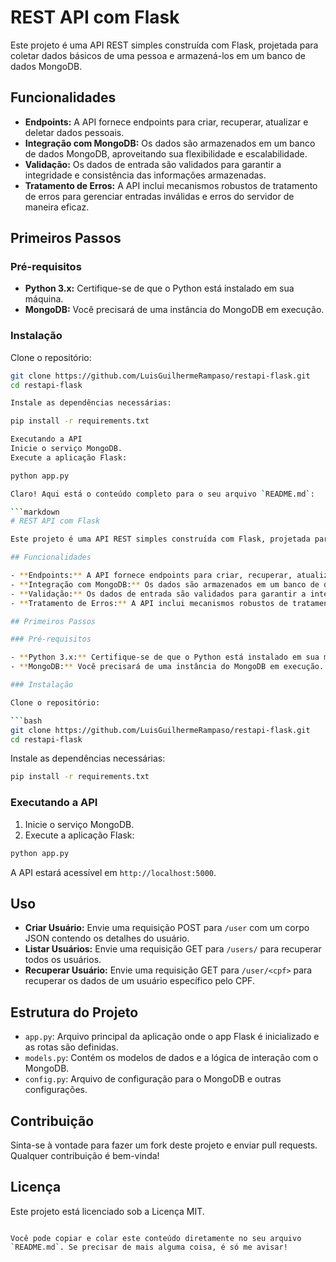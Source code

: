 # REST API com Flask

Este projeto é uma API REST simples construída com Flask, projetada para coletar dados básicos de uma pessoa e armazená-los em um banco de dados MongoDB.

## Funcionalidades

- **Endpoints:** A API fornece endpoints para criar, recuperar, atualizar e deletar dados pessoais.
- **Integração com MongoDB:** Os dados são armazenados em um banco de dados MongoDB, aproveitando sua flexibilidade e escalabilidade.
- **Validação:** Os dados de entrada são validados para garantir a integridade e consistência das informações armazenadas.
- **Tratamento de Erros:** A API inclui mecanismos robustos de tratamento de erros para gerenciar entradas inválidas e erros do servidor de maneira eficaz.

## Primeiros Passos

### Pré-requisitos

- **Python 3.x:** Certifique-se de que o Python está instalado em sua máquina.
- **MongoDB:** Você precisará de uma instância do MongoDB em execução.

### Instalação

Clone o repositório:

```bash
git clone https://github.com/LuisGuilhermeRampaso/restapi-flask.git
cd restapi-flask

Instale as dependências necessárias:

pip install -r requirements.txt

Executando a API
Inicie o serviço MongoDB.
Execute a aplicação Flask:

python app.py

Claro! Aqui está o conteúdo completo para o seu arquivo `README.md`:

```markdown
# REST API com Flask

Este projeto é uma API REST simples construída com Flask, projetada para coletar dados básicos de uma pessoa e armazená-los em um banco de dados MongoDB.

## Funcionalidades

- **Endpoints:** A API fornece endpoints para criar, recuperar, atualizar e deletar dados pessoais.
- **Integração com MongoDB:** Os dados são armazenados em um banco de dados MongoDB, aproveitando sua flexibilidade e escalabilidade.
- **Validação:** Os dados de entrada são validados para garantir a integridade e consistência das informações armazenadas.
- **Tratamento de Erros:** A API inclui mecanismos robustos de tratamento de erros para gerenciar entradas inválidas e erros do servidor de maneira eficaz.

## Primeiros Passos

### Pré-requisitos

- **Python 3.x:** Certifique-se de que o Python está instalado em sua máquina.
- **MongoDB:** Você precisará de uma instância do MongoDB em execução.

### Instalação

Clone o repositório:

```bash
git clone https://github.com/LuisGuilhermeRampaso/restapi-flask.git
cd restapi-flask
```

Instale as dependências necessárias:

```bash
pip install -r requirements.txt
```

### Executando a API

1. Inicie o serviço MongoDB.
2. Execute a aplicação Flask:

```bash
python app.py
```

A API estará acessível em `http://localhost:5000`.

## Uso

- **Criar Usuário:** Envie uma requisição POST para `/user` com um corpo JSON contendo os detalhes do usuário.
- **Listar Usuários:** Envie uma requisição GET para `/users/` para recuperar todos os usuários.
- **Recuperar Usuário:** Envie uma requisição GET para `/user/<cpf>` para recuperar os dados de um usuário específico pelo CPF.

## Estrutura do Projeto

- `app.py`: Arquivo principal da aplicação onde o app Flask é inicializado e as rotas são definidas.
- `models.py`: Contém os modelos de dados e a lógica de interação com o MongoDB.
- `config.py`: Arquivo de configuração para o MongoDB e outras configurações.

## Contribuição

Sinta-se à vontade para fazer um fork deste projeto e enviar pull requests. Qualquer contribuição é bem-vinda!

## Licença

Este projeto está licenciado sob a Licença MIT.
```

Você pode copiar e colar este conteúdo diretamente no seu arquivo `README.md`. Se precisar de mais alguma coisa, é só me avisar!
